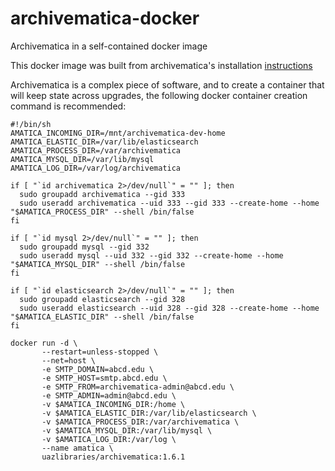# archivematica-docker
Archivematica in a self-contained docker image

This docker image was built from archivematica's installation [instructions](https://www.archivematica.org/en/docs/archivematica-1.6/admin-manual/installation/installation/)

Archivematica is a complex piece of software, and to create a container that will keep state across upgrades, the following docker container creation command is recommended:

```
#!/bin/sh
AMATICA_INCOMING_DIR=/mnt/archivematica-dev-home
AMATICA_ELASTIC_DIR=/var/lib/elasticsearch
AMATICA_PROCESS_DIR=/var/archivematica
AMATICA_MYSQL_DIR=/var/lib/mysql
AMATICA_LOG_DIR=/var/log/archivematica

if [ "`id archivematica 2>/dev/null`" = "" ]; then
  sudo groupadd archivematica --gid 333
  sudo useradd archivematica --uid 333 --gid 333 --create-home --home "$AMATICA_PROCESS_DIR" --shell /bin/false
fi

if [ "`id mysql 2>/dev/null`" = "" ]; then
  sudo groupadd mysql --gid 332
  sudo useradd mysql --uid 332 --gid 332 --create-home --home "$AMATICA_MYSQL_DIR" --shell /bin/false
fi

if [ "`id elasticsearch 2>/dev/null`" = "" ]; then
  sudo groupadd elasticsearch --gid 328
  sudo useradd elasticsearch --uid 328 --gid 328 --create-home --home "$AMATICA_ELASTIC_DIR" --shell /bin/false
fi

docker run -d \
       --restart=unless-stopped \
       --net=host \
       -e SMTP_DOMAIN=abcd.edu \
       -e SMTP_HOST=smtp.abcd.edu \
       -e SMTP_FROM=archivematica-admin@abcd.edu \
       -e SMTP_ADMIN=admin@abcd.edu \
       -v $AMATICA_INCOMING_DIR:/home \
       -v $AMATICA_ELASTIC_DIR:/var/lib/elasticsearch \
       -v $AMATICA_PROCESS_DIR:/var/archivematica \
       -v $AMATICA_MYSQL_DIR:/var/lib/mysql \
       -v $AMATICA_LOG_DIR:/var/log \
       --name amatica \
       uazlibraries/archivematica:1.6.1

```



